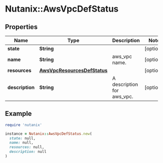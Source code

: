 # Nutanix::AwsVpcDefStatus

## Properties

| Name | Type | Description | Notes |
| ---- | ---- | ----------- | ----- |
| **state** | **String** |  | [optional] |
| **name** | **String** | aws_vpc name. | [optional] |
| **resources** | [**AwsVpcResourcesDefStatus**](AwsVpcResourcesDefStatus.md) |  | [optional] |
| **description** | **String** | A description for aws_vpc. | [optional] |

## Example

```ruby
require 'nutanix'

instance = Nutanix::AwsVpcDefStatus.new(
  state: null,
  name: null,
  resources: null,
  description: null
)
```

